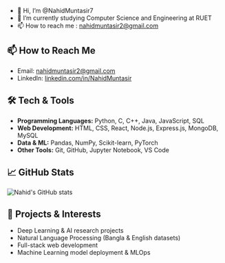 - 👋 Hi, I’m @NahidMuntasir7
- 🌱 I’m currently studying Computer Science and Engineering at RUET
- 📫 How to reach me : nahidmuntasir2@gmail.com


## 📫 How to Reach Me
- Email: [nahidmuntasir2@gmail.com](mailto:nahidmuntasir2@gmail.com)  
- LinkedIn: [linkedin.com/in/NahidMuntasir](https://www.linkedin.com/in/nahid-muntasir-rifat/)  

## 🛠️ Tech & Tools
- **Programming Languages:** Python, C, C++, Java, JavaScript, SQL  
- **Web Development:** HTML, CSS, React, Node.js, Express.js, MongoDB, MySQL  
- **Data & ML:** Pandas, NumPy, Scikit-learn, PyTorch  
- **Other Tools:** Git, GitHub, Jupyter Notebook, VS Code  



## 📈 GitHub Stats
![Nahid's GitHub stats](https://github-readme-stats.vercel.app/api?username=NahidMuntasir7&show_icons=true&theme=tokyonight)
## 🚀 Projects & Interests
- Deep Learning & AI research projects  
- Natural Language Processing (Bangla & English datasets)  
- Full-stack web development  
- Machine Learning model deployment & MLOps
